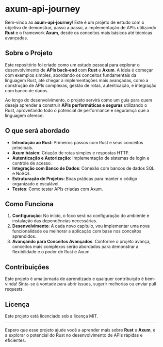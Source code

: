 # axum-api-journey

Bem-vindo ao **axum-api-journey**! Este é um projeto de estudo com o objetivo de demonstrar, passo a passo, a implementação de APIs utilizando **Rust** e o framework **Axum**, desde os conceitos mais básicos até técnicas avançadas.

## Sobre o Projeto

Este repositório foi criado como um estudo pessoal para explorar o desenvolvimento de **APIs back-end** com **Rust** e **Axum**. A ideia é começar com exemplos simples, abordando os conceitos fundamentais da linguagem Rust, até chegar a implementações mais avançadas, como a construção de APIs complexas, gestão de rotas, autenticação, e integração com banco de dados.

Ao longo do desenvolvimento, o projeto servirá como um guia para quem deseja aprender a construir **APIs performáticas e seguras** utilizando o Rust, aproveitando todo o potencial de performance e seguramça que a linguagem oferece.

## O que será abordado

- **Introdução ao Rust**: Primeiros passos com Rust e seus conceitos principais.
- **Axum básico**: Criação de rotas simples e respostas HTTP.
- **Autenticação e Autorização**: Implementação de sistemas de login e controle de acesso.
- **Integração com Banco de Dados**: Conexão com bancos de dados SQL e NoSQL.
- **Estruturação de Projetos**: Boas práticas para manter o código organizado e escalável.
- **Testes**: Como testar APIs criadas com Axum.

## Como Funciona

1. **Configuração**: No início, o foco será na configuração do ambiente e instalação das dependências necessárias.
2. **Desenvolvimento**: A cada novo capítulo, vou implementar uma nova funcionalidade ou melhorar a aplicação com base nos conceitos aprendidos.
3. **Avançando para Conceitos Avançados**: Conforme o projeto avança, conceitos mais complexos serão abordados para demonstrar a flexibilidade e o poder de Rust e Axum.

## Contribuições

Este projeto é uma jornada de aprendizado e qualquer contribuição é bem-vinda! Sinta-se à vontade para abrir issues, sugerir melhorias ou enviar pull requests.

## Licença

Este projeto está licenciado sob a licença MIT.

---

Espero que esse projeto ajude você a aprender mais sobre **Rust** e **Axum**, e a explorar o potencial do Rust no desenvolvimento de APIs rápidas e eficientes.
